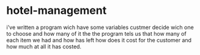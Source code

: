 # hotel-management
i've written a program wich have some variables custmer decide wich one to choose and how many of it the the program tels us that how many of each item we had and how has left how does it cost for the customer and how much at all it has costed.
